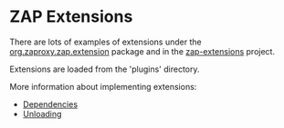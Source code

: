 # ZAP Extensions

There are lots of examples of extensions under the [org.zaproxy.zap.extension](https://code.google.com/p/zaproxy/source/browse/trunk/src/org/#org%2Fzaproxy%2Fzap%2Fextension) package and in the [zap-extensions](https://code.google.com/p/zap-extensions/) project.

Extensions are loaded from the 'plugins' directory.

More information about implementing extensions:
  * [Dependencies](Dependencies)
  * [Unloading](ExtUnloading)